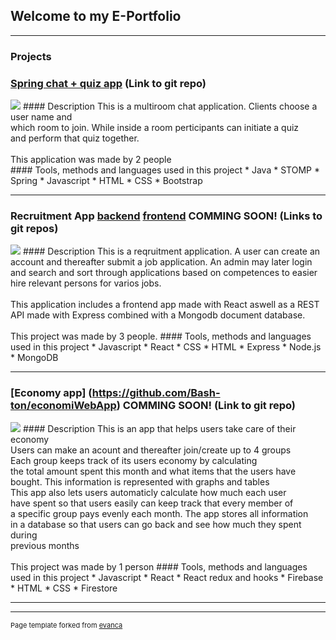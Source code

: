 ## Welcome to my E-Portfolio

---

### Projects

### [Spring chat + quiz app](/sample_page) (Link to git repo)
<img src="images/dummy_thumbnail.jpg?raw=true"/>
#### Description
This is a multiroom chat application. Clients choose a user name and <br/>
which room to join. While inside a room perticipants can initiate a quiz <br/>
and perform that quiz together.  <br/>
<br/>
This application was made by 2 people <br/>
#### Tools, methods and languages used in this project
* Java
* STOMP
* Spring
* Javascript
* HTML
* CSS
* Bootstrap

---
### Recruitment App [backend](https://github.com/Bash-ton/Arkitektur-IV1201-Express) [frontend](https://github.com/momahdi/Recruitment-application) COMMING SOON! (Links to git repos)
<img src="images/dummy_thumbnail.jpg?raw=true"/>
#### Description
This is a reqruitment application. A user can create an 
account and thereafter submit a job application.
An admin may later login and search and sort through
applications based on competences to easier hire
relevant persons for varios jobs.
<br><br>
This application includes a frontend app made with React
aswell as a REST API made with Express combined with a
Mongodb document database.
<br><br>
This project was made by 3 people.
#### Tools, methods and languages used in this project
* Javascript
* React
* CSS
* HTML
* Express
* Node.js
* MongoDB


---
### [Economy app] (https://github.com/Bash-ton/economiWebApp) COMMING SOON! (Link to git repo)
<img src="images/dummy_thumbnail.jpg?raw=true"/>
#### Description
This is an app that helps users take care of their economy<br/>
Users can make an acount and thereafter join/create up to 4 groups<br/>
Each group keeps track of its users economy by calculating<br/>
the total amount spent this month and what items that the users have<br/>
bought. This information is represented with graphs and tables<br/>
This app also lets users automaticly calculate how much each user<br/>
have spent so that users easily can keep track that every member of<br/>
a specific group pays evenly each month. The app stores all information<br/>
in a database so that users can go back and see how much they spent during<br/>
previous months<br/>
<br/>
This project was made by 1 person
#### Tools, methods and languages used in this project
* Javascript
* React
* React redux and hooks
* Firebase
* HTML
* CSS
* Firestore

---





---
<p style="font-size:11px">Page template forked from <a href="https://github.com/evanca/quick-portfolio">evanca</a></p>
<!-- Remove above link if you don't want to attibute -->
